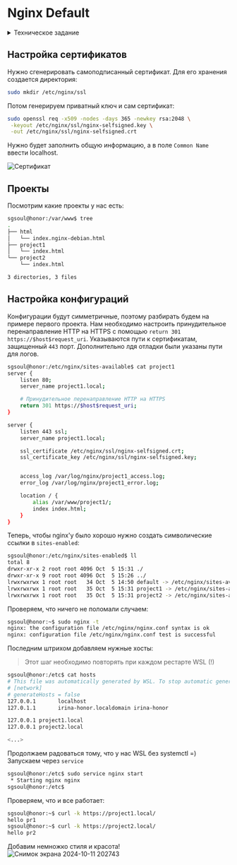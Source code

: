 # Nginx Default

<details>
<summary> Техническое задание </summary>


**Настроить nginx по заданному тз**

Должен работать по https c сертификатом
Настроить принудительное перенаправление HTTP-запросов (порт 80) на HTTPS (порт 443) для обеспечения безопасного соединения.
Использовать alias для создания псевдонимов путей к файлам или каталогам на сервере.
Настроить виртуальные хосты для обслуживания нескольких доменных имен на одном сервере.
Что угодно еще под требования проекта

**Результат**

Предположим, что у вас есть два пет проекта на одном сервере, которые должны быть доступны по https. Настроенный вами веб сервер умеет работать по https, относить нужный запрос к нужному проекту, переопределять пути исходя из требований пет проектов.
В качестве пет проектов можете использовать что-то свое, можете что-то опенсорсное, можете просто код из трех строчек как например здесь
Важно: В этой лабе прошу вас не углубляться в безопасность nginx, тк так будет интереснее делать лабу со звездочкой)
</details>

## Настройка сертификатов 

Нужно сгенерировать самоподписанный сертификат. Для его хранения создается директория:
```bash
sudo mkdir /etc/nginx/ssl
```

Потом генерируем приватный ключ и сам сертификат:
```bash
sudo openssl req -x509 -nodes -days 365 -newkey rsa:2048 \
 -keyout /etc/nginx/ssl/nginx-selfsigned.key \
 -out /etc/nginx/ssl/nginx-selfsigned.crt
```

Нужно будет заполнить общую информацию, а в поле `Common Name` ввести localhost.

![Сертификат](https://github.com/user-attachments/assets/cfd43e3f-94f0-4fd5-837b-a5e6ac0ad4b2)

## Проекты

Посмотрим какие проекты у нас есть:
```bash
sgsoul@honor:/var/www$ tree
.
├── html
│   └── index.nginx-debian.html
├── project1
│   └── index.html
└── project2
    └── index.html

3 directories, 3 files
```
## Настройка конфигураций

Конфигурации будут симметричные, поэтому разбирать будем на примере первого проекта.
Нам необходимо настроить принудительное перенаправление HTTP на HTTPS с помощью `return 301 https://$host$request_uri`. Указываются пути к сертификатам, защищенный `443` порт. 
Дополнительно лдя отладки были указаны пути для логов. 


```bash
sgsoul@honor:/etc/nginx/sites-available$ cat project1
server {
    listen 80;
    server_name project1.local;

    # Принудительное перенаправление HTTP на HTTPS
    return 301 https://$host$request_uri;
}

server {
    listen 443 ssl;
    server_name project1.local;

    ssl_certificate /etc/nginx/ssl/nginx-selfsigned.crt;
    ssl_certificate_key /etc/nginx/ssl/nginx-selfsigned.key;


    access_log /var/log/nginx/project1_access.log;
    error_log /var/log/nginx/project1_error.log;

    location / {
        alias /var/www/project1/;
        index index.html;
    }
}
```

Теперь, чтобы nginx'у было хорошо нужно создать символические ссылки в `sites-enabled`:

```bash
sgsoul@honor:/etc/nginx/sites-enabled$ ll
total 8
drwxr-xr-x 2 root root 4096 Oct  5 15:31 ./
drwxr-xr-x 9 root root 4096 Oct  5 15:26 ../
lrwxrwxrwx 1 root root   34 Oct  5 14:50 default -> /etc/nginx/sites-available/default
lrwxrwxrwx 1 root root   35 Oct  5 15:31 project1 -> /etc/nginx/sites-available/project1
lrwxrwxrwx 1 root root   35 Oct  5 15:31 project2 -> /etc/nginx/sites-available/project2
```

Проверяем, что ничего не поломали случаем: 

```bash
sgsoul@honor:~$ sudo nginx -t
nginx: the configuration file /etc/nginx/nginx.conf syntax is ok
nginx: configuration file /etc/nginx/nginx.conf test is successful
```

Последним штрихом добавляем нужные хосты:
> Этот шаг необходимо повторять при каждом рестарте WSL (!) 

```bash
sgsoul@honor:/etc$ cat hosts
# This file was automatically generated by WSL. To stop automatic generation of this file, add the following entry to /etc/wsl.conf:
# [network]
# generateHosts = false
127.0.0.1       localhost
127.0.1.1       irina-honor.localdomain irina-honor

127.0.0.1 project1.local
127.0.0.1 project2.local

<...>
```

Продолжаем радоваться тому, что у нас WSL без systemctl =) Запускаем через `service`

```bash
sgsoul@honor:/etc$ sudo service nginx start
 * Starting nginx nginx                                                                                          [ OK ]
sgsoul@honor:/etc$
```

Проверяем, что и все работает: 

```bash
sgsoul@honor:~$ curl -k https://project1.local/
hello pr1
sgsoul@honor:~$ curl -k https://project2.local/
hello pr2
```

Добавим немножко стиля и красота!
![Снимок экрана 2024-10-11 202743](https://github.com/user-attachments/assets/3d7475c1-335b-4025-97fe-bc9b78a6aa5b)


